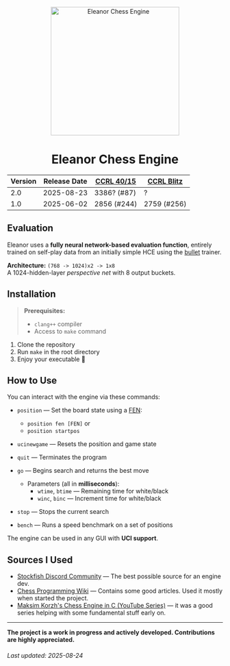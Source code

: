 <div align="center">
<p>
  <img src="https://i.postimg.cc/bvDr095w/image.png" alt="Eleanor Chess Engine" width="300">
</p>

<h1 align="center">Eleanor Chess Engine</h1>

| Version | Release Date | [CCRL 40/15](https://www.computerchess.org.uk/ccrl/4040/cgi/compare_engines.cgi?family=Eleanor&print=Rating+list&print=Results+table&print=LOS+table&print=Ponder+hit+table&print=Eval+difference+table&print=Comopp+gamenum+table&print=Overlap+table&print=Score+with+common+opponents) | [CCRL Blitz](https://www.computerchess.org.uk/ccrl/404/cgi/compare_engines.cgi?family=Eleanor&print=Rating+list&print=Results+table&print=LOS+table&print=Ponder+hit+table&print=Eval+difference+table&print=Comopp+gamenum+table&print=Overlap+table&print=Score+with+common+opponents) |
| --- | --- | --- | --- |
| 2.0 | 2025-08-23 | 3386? (#87) | ?
| 1.0 | 2025-06-02 | 2856 (#244) | 2759 (#256)

</div>


## Evaluation

Eleanor uses a **fully neural network-based evaluation function**, entirely trained on self-play data from an initially simple HCE using the [bullet](https://github.com/jw1912/bullet) trainer.  

**Architecture:** `(768 -> 1024)x2 -> 1x8`  
A 1024-hidden-layer *perspective net* with 8 output buckets.

## Installation

> **Prerequisites:**  
> - `clang++` compiler  
> - Access to `make` command  

1. Clone the repository  
2. Run `make` in the root directory  
3. Enjoy your executable 🎉

## How to Use

You can interact with the engine via these commands:

- `position` — Set the board state using a [FEN](https://www.chess.com/terms/fen-chess):  
  - `position fen [FEN]` or  
  - `position startpos`

- `ucinewgame` — Resets the position and game state  
- `quit` — Terminates the program  
- `go` — Begins search and returns the best move  
  - Parameters (all in **milliseconds**):  
    - `wtime`, `btime` — Remaining time for white/black  
    - `winc`, `binc` — Increment time for white/black  

- `stop` — Stops the current search  
- `bench` — Runs a speed benchmark on a set of positions  

The engine can be used in any GUI with **UCI support**.

## Sources I Used

- [Stockfish Discord Community](https://discord.com/invite/GWDRS3kU6R) — The best possible source for an engine dev.
- [Chess Programming Wiki](https://www.chessprogramming.org/Main_Page) — Contains some good articles. Used it mostly when started the project.
- [Maksim Korzh's Chess Engine in C (YouTube Series)](https://www.youtube.com/watch?v=QUNP-UjujBM&list=PLmN0neTso3Jxh8ZIylk74JpwfiWNI76Cs) — it was a good series helping with some fundamental stuff early on.

---

**The project is a work in progress and actively developed. Contributions are highly appreciated.**

###### Last updated: 2025-08-24

